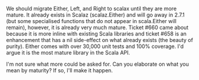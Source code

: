 We should migrate Either, Left, and Right to scalax until they are more mature. 
It already exists in Scalaz (scalaz.Either) and will go away in 2.7.1 (but some specialised functions that do not appear in scala.Either will remain), however, it is already very much mature. Ticket #660 came about because it is more inline with existing Scala libraries and ticket #658 is  an enhancement that has a nil side-effect on what already exists (the beauty of purity). Either comes with over 30,000 unit tests and 100% coverage. I'd argue it is the most mature library in the Scala API.

I'm not sure what more could be asked for. Can you elaborate on what you mean by maturity? If so, I'll make it happen.
